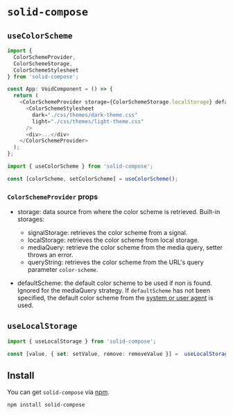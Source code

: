 # `solid-compose`

## `useColorScheme`

```typescript
import {
  ColorSchemeProvider,
  ColorSchemeStorage,
  ColorSchemeStylesheet
} from 'solid-compose';

const App: VoidComponent = () => {
  return (
    <ColorSchemeProvider storage={ColorSchemeStorage.localStorage} defaultScheme="dark">
      <ColorSchemeStylesheet
        dark="./css/themes/dark-theme.css"
        light="./css/themes/light-theme.css"
      />
      <div>...</div>
    </ColorSchemeProvider>
  );
};
```

```typescript
import { useColorScheme } from 'solid-compose';

const [colorScheme, setColorScheme] = useColorScheme();
```

### `ColorSchemeProvider` props

* storage: data source from where the color scheme is retrieved. Built-in storages:
  * signalStorage: retrieves the color scheme from a signal.
  * localStorage: retrieves the color scheme from local storage.
  * mediaQuery: retrieve the color scheme from the media query, setter throws an error.
  * queryString: retrieves the color scheme from the URL's query parameter `color-scheme`.

* defaultScheme: the default color scheme to be used if non is found. Ignored for the mediaQuery strategy.
  If `defaultScheme` has not been specified, the default color scheme from the [system or user agent](https://developer.mozilla.org/docs/Web/CSS/@media/prefers-color-scheme) is used.

## `useLocalStorage`

```typescript
import { useLocalStorage } from 'solid-compose';

const [value, { set: setValue, remove: removeValue }] =  useLocalStorage<string>('myKey', 'defaultValue');
```

## Install

You can get `solid-compose` via [npm](http://npmjs.com).

```
npm install solid-compose
```
